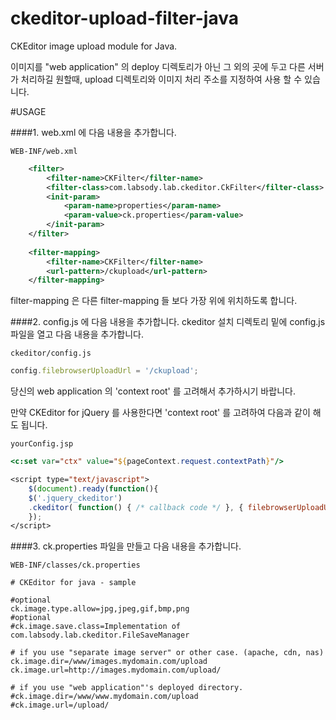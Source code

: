 ckeditor-upload-filter-java
===========================

CKEditor image upload module for Java.

이미지를 "web application" 의 deploy 디렉토리가 아닌 그 외의 곳에 두고 다른 서버가 처리하길 원할때, upload 디렉토리와 이미지 처리 주소를 지정하여 사용 할 수 있습니다.

#USAGE

####1. web.xml 에 다음 내용을 추가합니다.

`WEB-INF/web.xml`
```xml
    <filter>
        <filter-name>CKFilter</filter-name>
        <filter-class>com.labsody.lab.ckeditor.CkFilter</filter-class>
        <init-param>
            <param-name>properties</param-name>
            <param-value>ck.properties</param-value>
        </init-param>
    </filter>
    
    <filter-mapping>
        <filter-name>CKFilter</filter-name>
        <url-pattern>/ckupload</url-pattern>
    </filter-mapping>
```
filter-mapping 은 다른 filter-mapping 들 보다 가장 위에 위치하도록 합니다.

####2. config.js 에 다음 내용을 추가합니다.
ckeditor 설치 디렉토리 밑에 config.js 파일을 열고 다음 내용을 추가합니다.

`ckeditor/config.js`
```javascript
config.filebrowserUploadUrl = '/ckupload';
```
당신의 web application 의 'context root' 를 고려해서 추가하시기 바랍니다.

만약 CKEditor for jQuery 를 사용한다면 'context root' 를 고려하여 다음과 같이 해도 됩니다.

`yourConfig.jsp`
```jsp
<c:set var="ctx" value="${pageContext.request.contextPath}"/>

<script type="text/javascript">
	$(document).ready(function(){
    $('.jquery_ckeditor')
    .ckeditor( function() { /* callback code */ }, { filebrowserUploadUrl:'${ctx}/ckupload' } );
	});
</script>
```

####3. ck.properties 파일을 만들고 다음 내용을 추가합니다.

`WEB-INF/classes/ck.properties`
```properties
# CKEditor for java - sample

#optional
ck.image.type.allow=jpg,jpeg,gif,bmp,png
#optional
#ck.image.save.class=Implementation of com.labsody.lab.ckeditor.FileSaveManager 

# if you use "separate image server" or other case. (apache, cdn, nas)
ck.image.dir=/www/images.mydomain.com/upload
ck.image.url=http://images.mydomain.com/upload/

# if you use "web application"'s deployed directory.
#ck.image.dir=/www/www.mydomain.com/upload
#ck.image.url=/upload/
```


